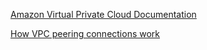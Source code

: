 [Amazon Virtual Private Cloud Documentation](https://docs.aws.amazon.com/vpc/)

[How VPC peering connections work](https://docs.aws.amazon.com/vpc/latest/peering/vpc-peering-basics.html)
